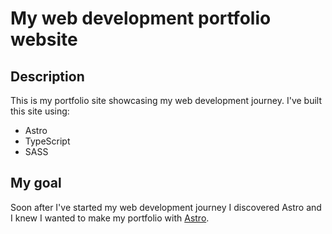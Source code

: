# My web development portfolio website
## Description
This is my portfolio site showcasing my web development journey. I've built this site using:
- Astro
- TypeScript
- SASS
## My goal
Soon after I've started my web development journey I discovered Astro and I knew I wanted to make my portfolio with [Astro](https://astro.build).
